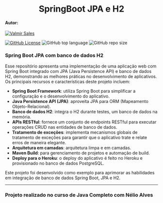 <h1 align="center">SpringBoot JPA e H2</h1>

#### Autor:
[![Valmir Sales](https://img.shields.io/badge/Valmir%20Sales%20Gama-gray?style=flat-square&logo=github&logoColor=white&logoWidth=20&link=https://github.com/ValmirSGama)](https://github.com/ValmirSGama)

[![GitHub License](https://img.shields.io/npm/l/react)](https://github.com/ValmirSGama/SpringBootJPA-H2/blob/main/LICENSE)
![GitHub top language](https://img.shields.io/github/languages/top/ValmirSGama/SpringBootJPA-H2)
![GitHub repo size](https://img.shields.io/github/repo-size/ValmirSGama/SpringBootJPA-H2)

### Spring Boot JPA com banco de dados H2

Esse repositório apresenta uma implementação de uma aplicação web com Spring Boot integrado com JPA (Java Persistence API) e banco de dados H2, demonstrando as melhores práticas no desenvolvimento de aplicativos. Os principais recursos e características deste projeto incluem:

- **Spring Boot Framework**: utiliza Spring Boot para simplificar a configuração e o desenvolvimento do aplicativo.
- **Java Persistence API (JPA)**: aproveita JPA para ORM (Mapeamento Objeto-Relacional). 
- **Banco de dados H2**: integra o H2 durante testes, um banco de dados na memória.
- **APIs RESTful**: fornece um conjunto de endpoints RESTful para executar operações CRUD nas entidades de banco de dados.
- **Tratamento de exceções**: implementa mecanismos globais de tratamento de exceções para garantir que o aplicativo trate e relate erros de maneira elegante.
- **Arquitetura em camadas**: arquitetura limpa e em camadas.
- **Maven Build**: para gerenciamento de projetos e automação de build.
- **Deploy para o Heroku**: o deploy do aplicativo é feito no Heroku e provisionado no banco de dados PostgreSQL.

Este projeto foi desenvolvido como exemplo para aprimorar as habilidades em integração de banco de dados Spring Boot, JPA e H2.

---

### Projeto realizado no curso de Java Completo com Nélio Alves
